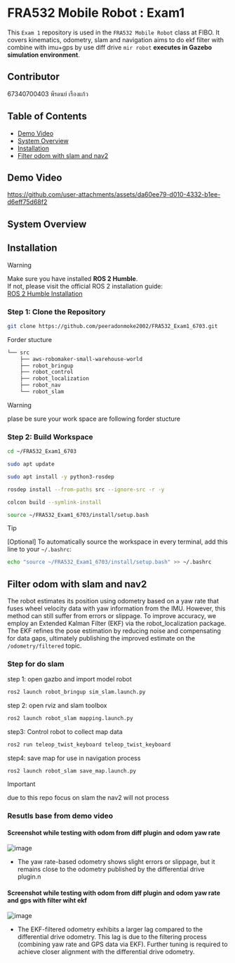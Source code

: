 # FRA532 Mobile Robot : Exam1
This `Exam 1` repository is used in the `FRA532 Mobile Robot` class at FIBO. It covers kinematics, odometry, slam and navigation aims to do ekf filter with combine with imu+gps by use diff drive `mir robot` **executes in Gazebo simulation environment**.

## Contributor
67340700403 พีรดนย์ เรืองแก้ว

## Table of Contents
- [Demo Video](#demo-video)
- [System Overview](#system-overview)
- [Installation](#installation)
- [Filter odom with slam and nav2](#filter-odom-with-slam-and-nav2)


## Demo Video






https://github.com/user-attachments/assets/da60ee79-d010-4332-b1ee-d6eff75d68f2



## System Overview



## Installation

> [!WARNING]  
> Make sure you have installed **ROS 2 Humble**.  
> If not, please visit the official ROS 2 installation guide:  
> [ROS 2 Humble Installation](https://docs.ros.org/en/humble/Installation.html)


### Step 1: Clone the Repository
```bash
git clone https://github.com/peeradonmoke2002/FRA532_Exam1_6703.git
```
Forder stucture 
```markdown
└── src
    ├── aws-robomaker-small-warehouse-world
    ├── robot_bringup
    ├── robot_control
    ├── robot_localization
    ├── robot_nav
    └── robot_slam
```
> [!WARNING]
> plase be sure your work space are following forder stucture


### Step 2: Build Workspace
```bash
cd ~/FRA532_Exam1_6703

sudo apt update

sudo apt install -y python3-rosdep

rosdep install --from-paths src --ignore-src -r -y

colcon build --symlink-install

source ~/FRA532_Exam1_6703/install/setup.bash
```
> [!TIP]  
>[Optional] To automatically source the workspace in every terminal, add this line to your `~/.bashrc`:
>```bash
>echo "source ~/FRA532_Exam1_6703/install/setup.bash" >> ~/.bashrc
>```

## Filter odom with slam and nav2

The robot estimates its position using odometry based on a yaw rate that fuses wheel velocity data with yaw information from the IMU. However, this method can still suffer from errors or slippage. To improve accuracy, we employ an Extended Kalman Filter (EKF) via the robot_localization package. The EKF refines the pose estimation by reducing noise and compensating for data gaps, ultimately publishing the improved estimate on the `/odometry/filtered` topic.

### Step for do slam


step 1: open gazbo and import model robot
```bash
ros2 launch robot_bringup sim_slam.launch.py
```
step 2: open rviz and slam toolbox
```bash
ros2 launch robot_slam mapping.launch.py
```
step3: Control robot to collect map data
```bash
ros2 run teleop_twist_keyboard teleop_twist_keyboard
```
step4: save map for use in navigation process
```
ros2 launch robot_slam save_map.launch.py
```
> [!IMPORTANT]
>due to this repo focus on slam the nav2 will not process 

### Resutls base from demo video

#### Screenshot while testing with odom from diff plugin and odom  yaw rate
![image](https://github.com/user-attachments/assets/2d2af7a5-3efa-486f-a495-f0a263a60204)

- The yaw rate-based odometry shows slight errors or slippage, but it remains close to the odometry published by the differential drive plugin.n 

#### Screenshot while testing with odom from diff plugin and odom  yaw rate and gps with filter wiht ekf
![image](https://github.com/user-attachments/assets/1c9daf59-4095-474d-84df-f2510b4f5c97)

- The EKF-filtered odometry exhibits a larger lag compared to the differential drive odometry. This lag is due to the filtering process (combining yaw rate and GPS data via EKF). Further tuning is required to achieve closer alignment with the differential drive odometry.
